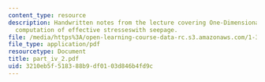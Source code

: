 ```yaml
---
content_type: resource
description: Handwritten notes from the lecture covering One-Dimensional Flow and
  computation of effective stresseswith seepage.
file: /media/https%3A/open-learning-course-data-rc.s3.amazonaws.com/1-361-advanced-soil-mechanics-fall-2004/3210eb5f518388b9df0103d846b4fd9c_part_iv_2.pdf
file_type: application/pdf
resourcetype: Document
title: part_iv_2.pdf
uid: 3210eb5f-5183-88b9-df01-03d846b4fd9c
---
```


